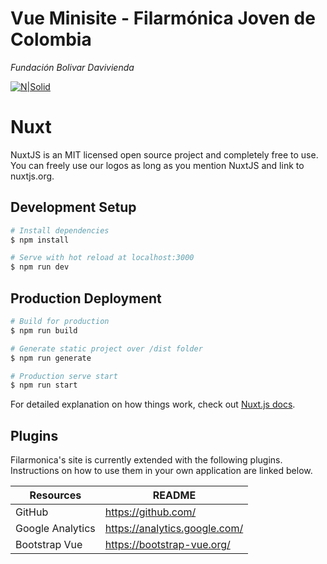 # Vue Minisite - Filarmónica Joven de Colombia
_Fundación Bolivar Davivienda_

[![N|Solid](https://res.cloudinary.com/nuxt/image/upload/w_1200,h_675,c_fill,f_auto/remote/nuxt-org/blog/nuxtjs-from-terminal-to-browser/main.png)](https://nuxtjs.org/)
# Nuxt
NuxtJS is an MIT licensed open source project and completely free to use.
You can freely use our logos as long as you mention NuxtJS and link to nuxtjs.org.

## Development Setup

```bash
# Install dependencies
$ npm install

# Serve with hot reload at localhost:3000
$ npm run dev
```
## Production Deployment
```bash
# Build for production
$ npm run build

# Generate static project over /dist folder
$ npm run generate

# Production serve start
$ npm run start
```

For detailed explanation on how things work, check out [Nuxt.js docs](https://nuxtjs.org).

## Plugins

Filarmonica's site is currently extended with the following plugins.
Instructions on how to use them in your own application are linked below.

| Resources | README |
| ------ | ------ |
| GitHub | https://github.com/ |
| Google Analytics | https://analytics.google.com/ |
| Bootstrap Vue | https://bootstrap-vue.org/ |